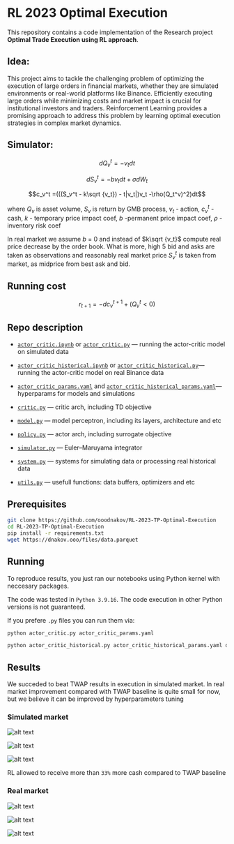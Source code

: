 # RL 2023 Optimal Execution

This repository contains a code implementation of the Research project **Optimal Trade Execution using RL approach**.

## Idea:
This project aims to tackle the challenging problem of optimizing the execution of large orders in financial markets, whether they are simulated environments or real-world platforms like Binance. Efficiently executing large orders while minimizing costs and market impact is crucial for institutional investors and traders. Reinforcement Learning provides a promising approach to address this problem by learning optimal execution strategies in complex market dynamics.

## Simulator:

$$dQ_v^t = -v_tdt$$

$$dS_v^t = -bv_tdt+\sigma dW_t$$

$$c_v^t =(((S_v^t - k\sqrt {v_t}) - t|v_t|)v_t -\rho(Q_t^v)^2)dt$$

where $Q_v$ is asset volume, $S_v$ is return by GMB process,  $v_t$ - action, $c_v^t$ - cash, $k$ - temporary price impact coef, $b$  -permanent price impact coef, $\rho$ - inventory risk coef

In real market we assume $b$ = 0 and instead of $k\sqrt {v_t}$ compute real price decrease by the order book. What is more, high 5 bid and asks are taken as observations and reasonably real market price $S_v^t$ is taken from market, as midprice from best ask and bid. 

## Running cost

$$r_{t+1} = -dc_v^{t+1} + (Q_v^t<0)$$ 

## Repo description

* [`actor_critic.ipynb`](actor_critic.ipynb) or [`actor_critic.py`](actor_critic.py) — running the actor-critic model on simulated data 

* [`actor_critic_historical.ipynb`](actor_critic_historical.ipynb) or [`actor_critic_historical.py`](actor_critic_historical.py)— running the actor-critic model on real Binance data 

* [`actor_critic_params.yaml`](actor_critic_params.yaml) and [`actor_critic_historical_params.yaml`](actor_critic_historical_params.yaml)— hyperparams for models and simulations

* [`critic.py`](lib/critic.py) — critic arch, including TD objective

* [`model.py`](lib/models.py) — model perceptron, including its layers, architecture and etc

* [`policy.py`](lib/policy.py) — actor arch, including surrogate objective

* [`simulator.py`](lib/simulator.py) — Euler–Maruyama integrator

* [`system.py`](lib/system.py) — systems for simulating data or processing real historical data

* [`utils.py`](lib/utils.py) — usefull functions: data buffers, optimizers and etc


## Prerequisites
```bash
git clone https://github.com/ooodnakov/RL-2023-TP-Optimal-Execution
cd RL-2023-TP-Optimal-Execution
pip install -r requirements.txt
wget https://dnakov.ooo/files/data.parquet
```

## Running
To reproduce results, you just ran our notebooks using Python kernel with neccesary packages. 

The code was tested in `Python 3.9.16`. The code execution in other Python versions is not guaranteed.

If you prefere `.py` files you can run them via:

```bash
python actor_critic.py actor_critic_params.yaml
```
```bash
python actor_critic_historical.py actor_critic_historical_params.yaml data.parquet
```

## Results

We succeded to beat TWAP results in execution in simulated market. In real market improvement compared with TWAP baseline is quite small for now, but we believe it can be improved by hyperparameters tuning

### Simulated market

![alt text](/pics/cost_by_iteration.png)

![alt text](/pics/states.png)

![alt text](/pics/actions.png)

RL allowed to receive more than `33%` more cash compared to TWAP baseline

### Real market

![alt text](/pics/cost_by_iteration_real.png)

![alt text](/pics/states_real.png)

![alt text](/pics/actions_real.png)